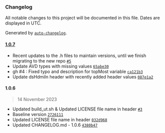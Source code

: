 ### Changelog

All notable changes to this project will be documented in this file. Dates are displayed in UTC.

Generated by [`auto-changelog`](https://github.com/CookPete/auto-changelog).

#### [1.0.7](https://rdkcentral-github.com/rdkcentral/rdk-halif-device_settings/compare/1.0.6...1.0.7)

- Recent updates to the .h files to maintain versions, until we finish migrating to the new repo [`#5`](https://rdkcentral-github.com/rdkcentral/rdk-halif-device_settings/pull/5)
- Update AVD types with missing values [`65abe30`](https://rdkcentral-github.com/rdkcentral/rdk-halif-device_settings/commit/65abe30b4633b6b58e82eb31dcddf6f955705c74)
- gh #4 : Fixed typo and description for topMost variable [`ca121b3`](https://rdkcentral-github.com/rdkcentral/rdk-halif-device_settings/commit/ca121b32349ac06b55705ff13034aecdaee64220)
- Update dsHdmiIn header with recently added header values [`087e1a2`](https://rdkcentral-github.com/rdkcentral/rdk-halif-device_settings/commit/087e1a277b4b2a308bfde02fbefd6824f2411565)

#### 1.0.6

> 14 November 2023

- Updated build_ut.sh & Updated LICENSE file name in header [`#3`](https://rdkcentral-github.com/rdkcentral/rdk-halif-device_settings/pull/3)
- Baseline version [`2726111`](https://rdkcentral-github.com/rdkcentral/rdk-halif-device_settings/commit/27261113083fab2d23dd290472b9dc8ffa70f93d)
- Updated LICENSE file name in header [`032d968`](https://rdkcentral-github.com/rdkcentral/rdk-halif-device_settings/commit/032d968ec150141155496763416d29c3c8fa5422)
- Updated CHANGELOG.md - 1.0.6 [`4380b47`](https://rdkcentral-github.com/rdkcentral/rdk-halif-device_settings/commit/4380b477164dd715dfd05abc4646335e9b0f159f)
